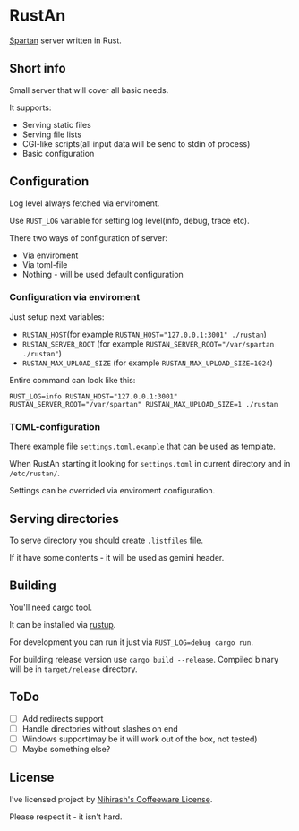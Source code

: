 # RustAn

[Spartan](https://portal.mozz.us/spartan/spartan.mozz.us/) server written in Rust.

## Short info

Small server that will cover all basic needs.

It supports:
 * Serving static files
 * Serving file lists
 * CGI-like scripts(all input data will be send to stdin of process)
 * Basic configuration

## Configuration

Log level always fetched via enviroment. 

Use `RUST_LOG` variable for setting log level(info, debug, trace etc).

There two ways of configuration of server:
 * Via enviroment
 * Via toml-file
 * Nothing - will be used default configuration

### Configuration via enviroment

Just setup next variables:
 * `RUSTAN_HOST`(for example `RUSTAN_HOST="127.0.0.1:3001" ./rustan`)
 * `RUSTAN_SERVER_ROOT` (for example `RUSTAN_SERVER_ROOT="/var/spartan ./rustan"`)
 * `RUSTAN_MAX_UPLOAD_SIZE` (for example `RUSTAN_MAX_UPLOAD_SIZE=1024`)

Entire command can look like this:
```
RUST_LOG=info RUSTAN_HOST="127.0.0.1:3001" RUSTAN_SERVER_ROOT="/var/spartan" RUSTAN_MAX_UPLOAD_SIZE=1 ./rustan
```

### TOML-configuration

There example file `settings.toml.example` that can be used as template.

When RustAn starting it looking for `settings.toml` in current directory and in `/etc/rustan/`. 

Settings can be overrided via enviroment configuration.

## Serving directories

To serve directory you should create `.listfiles` file. 

If it have some contents - it will be used as gemini header. 

## Building

You'll need cargo tool. 

It can be installed via [rustup](https://rustup.rs).

For development you can run it just via `RUST_LOG=debug cargo run`.

For building release version use `cargo build --release`. Compiled binary will be in `target/release` directory.

## ToDo
 
 - [ ] Add redirects support
 - [ ] Handle directories without slashes on end
 - [ ] Windows support(may be it will work out of the box, not tested)
 - [ ] Maybe something else?

## License

I've licensed project by [Nihirash's Coffeeware License](LICENSE).

Please respect it - it isn't hard.